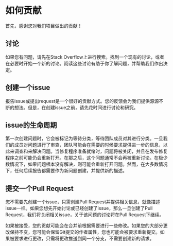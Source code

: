 # 如何贡献

首先，感谢您对我们项目做出的贡献！

## 讨论

如果您有问题，请先在Stack Overflow上进行搜索。找到一个现有的讨论，或者在必要时开始一个新的讨论。阅读这些讨论有助于你了解问题，并帮助我们作出决定。

## 创建一个issue

报告issue或提出request是一个很好的贡献方式。您的反馈会为我们提供源源不断的想法。但是，在创建issue之前，请先花时间进行讨论和研究。        

## issue的生命周期

第一次创建问题时，它会被标记为等待分类，等待团队成员对其进行分类。一旦我们的成员对问题进行了审查，团队可能会在需要的时候要求提供进一步的信息，以此来调查和来解决问题。当修复程序准备就绪时，问题将被关闭，并且在发布修复程序之前可能仍会重新打开。在那之后，这个问题通常不会再被重新讨论。在极少数情况下，如果问题根本没有解决，则可能会重新打开问题。然而，在大多数情况下，任何后续报告都需要作为新问题创建，并提供新的描述。

## 提交一个Pull Request

您不需要先创建一个issue，只需创建Pull Request并提供相关信息，就像描述issue一样。如果您想先开始讨论或已经创建了issue，那么一旦创建了Pull Request，我们将关闭相关issue，关于该问题的讨论将在Pull Request下继续。

 如果被接受，您的贡献可能会在合并前根据需要进行一些修改。如果您的大部分更改保持不变，您可能会保留Git提交的作者属性，您也可能会被要求重新提交。如果被要求进行更改，只需将更改推送到同一个分支，不需要创建新的请求。
